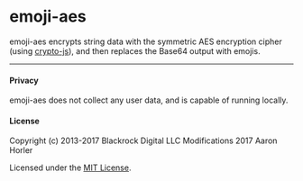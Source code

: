 # emoji-aes

emoji-aes encrypts string data with the symmetric AES encryption cipher (using [crypto-js](https://github.com/brix/crypto-js)), and then replaces the Base64 output with emojis.

---

#### Privacy

emoji-aes does not collect any user data, and is capable of running locally. 

#### License

Copyright (c) 2013-2017 Blackrock Digital LLC
Modifications 2017 Aaron Horler 

Licensed under the [MIT License](https://github.com/aghorler/emoji-aes/blob/master/LICENSE).
